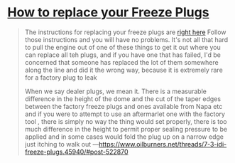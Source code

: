 # [How to replace your Freeze Plugs](https://www.oilburners.net/threads/how-to-replace-your-freeze-plugs.22387/)

>The instructions for replacing your freeze plugs are [right here](https://www.oilburners.net/threads/how-to-replace-your-freeze-plugs.22387/) Follow those instructions and you will have no problems.
>It's not all that hard to pull the engine out of one of these things to get it out where you can replace all teh plugs, and if you have one that has failed, I'd be concerned that someone has replaced the lot of them somewhere along the line and did it the wrong way, because it is extremely rare for a factory plug to leak
>
>When we say dealer plugs, we mean it. There is a measurable difference in the height of the dome and the cut of the taper edges between the factory freeze plugs and ones available from Napa etc and if you were to attempt to use an aftermarlet one with the factory tool , there is simply no way the thing would set properly, there is too much difference in the height to permit proper sealing pressure to be applied and in some cases would fold the plug up on a narrow edge just itching to walk out
—https://www.oilburners.net/threads/7-3-idi-freeze-plugs.45940/#post-522870

